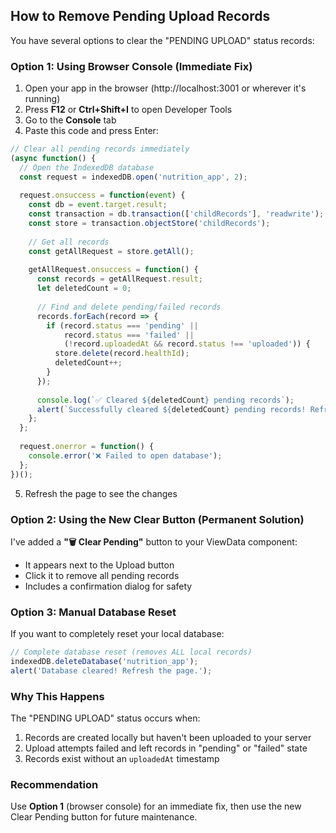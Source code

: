 ## How to Remove Pending Upload Records

You have several options to clear the "PENDING UPLOAD" status records:

### Option 1: Using Browser Console (Immediate Fix)

1. Open your app in the browser (http://localhost:3001 or wherever it's running)
2. Press **F12** or **Ctrl+Shift+I** to open Developer Tools
3. Go to the **Console** tab
4. Paste this code and press Enter:

```javascript
// Clear all pending records immediately
(async function() {
  // Open the IndexedDB database
  const request = indexedDB.open('nutrition_app', 2);
  
  request.onsuccess = function(event) {
    const db = event.target.result;
    const transaction = db.transaction(['childRecords'], 'readwrite');
    const store = transaction.objectStore('childRecords');
    
    // Get all records
    const getAllRequest = store.getAll();
    
    getAllRequest.onsuccess = function() {
      const records = getAllRequest.result;
      let deletedCount = 0;
      
      // Find and delete pending/failed records
      records.forEach(record => {
        if (record.status === 'pending' || 
            record.status === 'failed' || 
            (!record.uploadedAt && record.status !== 'uploaded')) {
          store.delete(record.healthId);
          deletedCount++;
        }
      });
      
      console.log(`✅ Cleared ${deletedCount} pending records`);
      alert(`Successfully cleared ${deletedCount} pending records! Refresh the page to see changes.`);
    };
  };
  
  request.onerror = function() {
    console.error('❌ Failed to open database');
  };
})();
```

5. Refresh the page to see the changes

### Option 2: Using the New Clear Button (Permanent Solution)

I've added a **"🗑️ Clear Pending"** button to your ViewData component:
- It appears next to the Upload button
- Click it to remove all pending records
- Includes a confirmation dialog for safety

### Option 3: Manual Database Reset

If you want to completely reset your local database:

```javascript
// Complete database reset (removes ALL local records)
indexedDB.deleteDatabase('nutrition_app');
alert('Database cleared! Refresh the page.');
```

### Why This Happens

The "PENDING UPLOAD" status occurs when:
1. Records are created locally but haven't been uploaded to your server
2. Upload attempts failed and left records in "pending" or "failed" state
3. Records exist without an `uploadedAt` timestamp

### Recommendation

Use **Option 1** (browser console) for an immediate fix, then use the new Clear Pending button for future maintenance.